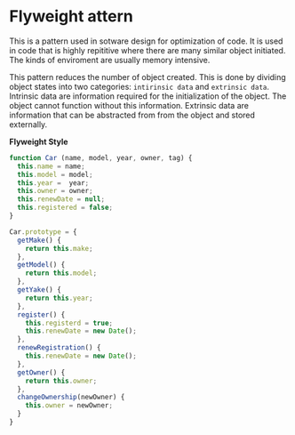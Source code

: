 # Flyweight attern

This is a pattern used in sotware design for optimization of code. It is used in code that is highly repititive where there are many similar object initiated. The kinds of enviroment are usually memory intensive.

This pattern reduces the number of object created. This is done by dividing object states into two categories: `intirinsic data` and `extrinsic data`.  Intrinsic data are information required for the initialization of the object. The object cannot function without this information. Extrinsic data are information that can be abstracted from from the object and stored externally.  


**Flyweight Style**
```js
function Car (name, model, year, owner, tag) {
  this.name = name;
  this.model = model;
  this.year =  year;
  this.owner = owner;
  this.renewDate = null;
  this.registered = false;
}

Car.prototype = {
  getMake() {
    return this.make;
  },
  getModel() {
    return this.model;
  },
  getYake() {
    return this.year;
  },
  register() {
    this.registerd = true;
    this.renewDate = new Date();
  },
  renewRegistration() {
    this.renewDate = new Date();
  },
  getOwner() {
    return this.owner;
  },
  changeOwnership(newOwner) {
    this.owner = newOwner;
  }
}
```
